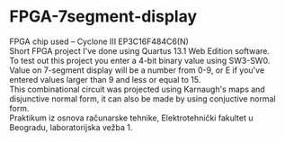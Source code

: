# FPGA-7segment-display
FPGA chip used – Cyclone III EP3C16F484C6(N) <br>
Short FPGA project I've done using Quartus 13.1 Web Edition software. <br>
To test out this project you enter a 4-bit binary value using SW3-SW0. <br>
Value on 7-segment display will be a number from 0-9, or E if you've entered values larger than 9 and less or equal to 15. <br>
This combinational circuit was projected using Karnaugh's maps and disjunctive normal form, it can also be made by using conjuctive normal form. <br>
Praktikum iz osnova računarske tehnike, Elektrotehnički fakultet u Beogradu, laboratorijska vežba 1.
